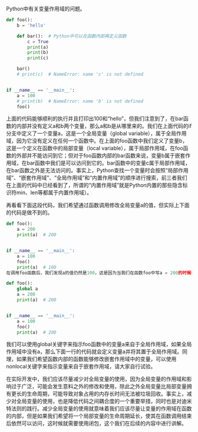 Python中有关变量作用域的问题。

```python
def foo():
    b = 'hello'

    def bar():  # Python中可以在函数内部再定义函数
        c = True
        print(a)
        print(b)
        print(c)

    bar()
    # print(c)  # NameError: name 'c' is not defined


if __name__ == '__main__':
    a = 100
    # print(b)  # NameError: name 'b' is not defined
    foo()
 ```
上面的代码能够顺利的执行并且打印出100和“hello”，但我们注意到了，在bar函数的内部并没有定义a和b两个变量，那么a和b是从哪里来的。我们在上面代码的if分支中定义了一个变量a，这是一个全局变量（global variable），属于全局作用域，因为它没有定义在任何一个函数中。在上面的foo函数中我们定义了变量b，这是一个定义在函数中的局部变量（local variable），属于局部作用域，在foo函数的外部并不能访问到它；但对于foo函数内部的bar函数来说，变量b属于嵌套作用域，在bar函数中我们是可以访问到它的。bar函数中的变量c属于局部作用域，在bar函数之外是无法访问的。事实上，Python查找一个变量时会按照“局部作用域”、“嵌套作用域”、“全局作用域”和“内置作用域”的顺序进行搜索，前三者我们在上面的代码中已经看到了，所谓的“内置作用域”就是Python内置的那些隐含标识符min、len等都属于内置作用域）。

再看看下面这段代码，我们希望通过函数调用修改全局变量a的值，但实际上下面的代码是做不到的。
```python
def foo():
    a = 200
    print(a)  # 200


if __name__ == '__main__':
    a = 100
    foo()
    print(a)  # 100
在调用foo函数后，我们发现a的值仍然是100，这是因为当我们在函数foo中写a = 200的时候，是重新定义了一个名字为a的局部变量，它跟全局作用域的a并不是同一个变量，因为局部作用域中有了自己的变量a，因此foo函数不再搜索全局作用域中的a。如果我们希望在foo函数中修改全局作用域中的a，代码如下所示。

def foo():
    global a
    a = 200
    print(a)  # 200


if __name__ == '__main__':
    a = 100
    foo()
    print(a)  # 200
```
我们可以使用global关键字来指示foo函数中的变量a来自于全局作用域，如果全局作用域中没有a，那么下面一行的代码就会定义变量a并将其置于全局作用域。同理，如果我们希望函数内部的函数能够修改嵌套作用域中的变量，可以使用nonlocal关键字来指示变量来自于嵌套作用域，请大家自行试验。

在实际开发中，我们应该尽量减少对全局变量的使用，因为全局变量的作用域和影响过于广泛，可能会发生意料之外的修改和使用，除此之外全局变量比局部变量拥有更长的生命周期，可能导致对象占用的内存长时间无法被垃圾回收。事实上，减少对全局变量的使用，也是降低代码之间耦合度的一个重要举措，同时也是对迪米特法则的践行。减少全局变量的使用就意味着我们应该尽量让变量的作用域在函数的内部，但是如果我们希望将一个局部变量的生命周期延长，使其在函数调用结束后依然可以访问，这时候就需要使用闭包，这个我们在后续的内容中进行讲解。
